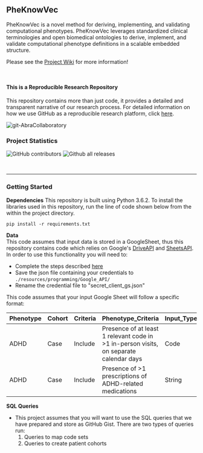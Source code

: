 ## PheKnowVec
PheKnowVec is a novel method for deriving, implementing, and validating computational phenotypes. PheKnowVec leverages standardized clinical terminologies and open biomedical ontologies to derive, implement, and validate computational phenotype definitions in a scalable embedded structure.

Please see the [Project Wiki](https://github.com/callahantiff/PheKnowVec/wiki) for more information!


<br>

#### This is a Reproducible Research Repository
This repository contains more than just code, it provides a detailed and transparent narrative of our research process. For detailed information on how we use GitHub as a reproducible research platform, click [here](https://github.com/callahantiff/PheKnowVec/wiki/Using-GitHub-as-a-Reproducible-Research-Platform).

<img src="https://img.shields.io/badge/ReproducibleResearch-AbraCollaboratory-magenta.svg?style=flat-square" alt="git-AbraCollaboratory">

### Project Statistics

![GitHub contributors](https://img.shields.io/github/contributors/callahantiff/PheKnowVec.svg?color=yellow&style=flat-square) ![Github all releases](https://img.shields.io/github/downloads/callahantiff/PheKnowVec/total.svg?color=dodgerblue&style=flat-square)

<br>

______
### Getting Started

**Dependencies**
This repository is built using Python 3.6.2. To install the libraries used in this repository, run the line of code shown below from the within the project directory.
```
pip install -r requirements.txt
```

**Data**  
This code assumes that input data is stored in a GoogleSheet, thus this repository contains code which relies on 
Google's [DriveAPI](https://developers.google.com/drive/) and 
[SheetsAPI](https://developers.google.com/sheets/api/). In order to use this functionality you will need to:
- Complete the steps described [here](https://github.com/burnash/gspread)
- Save the json file containing your credentials to `./resources/programming/Google_API/` 
- Rename the credential file to "secret_client_gs.json"

This code assumes that your input Google Sheet will follow a specific format:

Phenotype | Cohort | Criteria | Phenotype_Criteria | Input_Type | Source_Domain | Source_Vocabulary | Source_Code | Source_Label
-- | -- | -- | -- | -- | -- | -- | -- | --
ADHD | Case | Include | Presence of at least 1 relevant code in >1 in-person visits, on separate calendar days | Code | Condition | ICD9CM | '314.0' | Attention deficit disorder of childhood
ADHD | Case | Include | Presence of  >1 prescriptions of ADHD-related medications | String | Drug | None | '%adderall%' | adderall




**SQL Queries**
- This project assumes that you will want to use the SQL queries that we have prepared and store as GitHub Gist. 
There are two types of queries run:
  1. Queries to map code sets
  2. Queries to create patient cohorts
